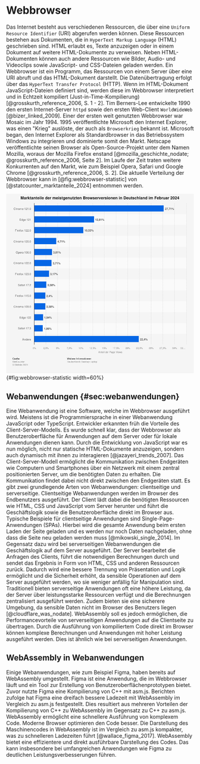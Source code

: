 # Webbrowser
Das Internet besteht aus verschiedenen Ressourcen, die über eine `Uniform Resource Identifier` (URI) abgerufen werden können. Diese Ressourcen bestehen aus Dokumenten, die in `HyperText Markup Language` (HTML) geschrieben sind. HTML erlaubt es, Texte anzuzeigen oder in einem Dokument auf weitere HTML-Dokumente zu verweisen. Neben HTML-Dokumenten können auch andere Ressourcen wie Bilder, Audio- und Videoclips sowie JavaScript- und CSS-Dateien geladen werden. Ein Webbrowser ist ein Programm, das Ressourcen von einem Server über eine URI abruft und das HTML-Dokument darstellt. Die Datenübertragung erfolgt über das `HyperText Transfer Protocol` (HTTP). Wenn im HTML-Dokument JavaScript-Dateien definiert sind, werden diese im Webbrowser interpretiert und in Echtzeit kompiliert (Just-in-Time-Kompilierung) [@grosskurth_reference_2006, S. 1 - 2]. Tim Berners-Lee entwickelte 1990 den ersten Internet-Server `httpd` sowie den ersten Web-Client `WorldWideWeb` [@bizer_linked_2009]. Einer der ersten weit genutzten Webbrowser war Mosaic im Jahr 1994. 1995 veröffentlichte Microsoft den Internet Explorer, was einen "Krieg" auslöste, der auch als `Browserkrieg` bekannt ist. Microsoft began, den Internet Explorer als Standardbrowser in das Betriebssystem Windows zu integrieren und dominierte somit den Markt. Netscape veröffentlichte seinen Browser als Open-Source-Projekt unter dem Namen Mozilla, woraus der Mozilla Firefox enstand [@mozilla_geschichte_nodate; @grosskurth_reference_2006, Seite 2]. Im Laufe der Zeit traten weitere Konkurrenten auf den Markt, wie zum Beispiel Opera, Safari und Google Chrome [@grosskurth_reference_2006, S. 2]. Die aktuelle Verteilung der Webbrowser kann in [@fig:webbrowser-statistic] von [@statcounter_marktanteile_2024] entnommen werden.

![Marktanteile der meistgenutzten Browserversionen in Deutschland im Februar 2024](./img/webbrowser-statistic.png){#fig:webbrowser-statistic width=60%}

## Webanwendungen {#sec:webanwendungen}
Eine Webanwendung ist eine Software, welche im Webbrowser ausgeführt wird. Meistens ist die Programmiersprache in einer Webanwendung JavaScript oder TypeScript. Entwickler erkannten früh die Vorteile des Client-Server-Modells. Es wurde schnell klar, dass der Webbrowser als Benutzeroberfläche für Anwendungen auf dem Server oder für lokale Anwendungen dienen kann. Durch die Entwicklung von JavaScript war es nun möglich, nicht nur statische HTML-Dokumente anzuzeigen, sondern auch dynamisch mit ihnen zu interagieren [@jazayeri_trends_2007]. Das Client-Server-Modell ermöglicht die Kommunikation zwischen Endgeräten wie Computern und Smartphones über ein Netzwerk mit einem zentral positionierten Server, um die benötigten Daten zu erhalten. Die Kommunikation findet dabei nicht direkt zwischen den Endgeräten statt. Es gibt zwei grundlegende Arten von Webanwendungen: clientseitige und serverseitige. Clientseitige Webanwendungen werden im Browser des Endbenutzers ausgeführt. Der Client lädt dabei die benötigten Ressourcen wie HTML, CSS und JavaScript vom Server herunter und führt die Geschäftslogik sowie die Benutzeroberfläche direkt im Browser aus. Typische Beispiele für clientseitige Anwendungen sind Single-Page-Anwendungen (SPAs). Hierbei wird die gesamte Anwendung beim ersten Laden der Seite geladen und es werden nur noch Daten nachgeladen, ohne dass die Seite neu geladen werden muss [@mikowski_single_2014]. Im Gegensatz dazu wird bei serverseitigen Webanwendungen die Geschäftslogik auf dem Server ausgeführt. Der Server bearbeitet die Anfragen des Clients, führt die notwendigen Berechnungen durch und sendet das Ergebnis in Form von HTML, CSS und anderen Ressourcen zurück. Dadurch wird eine bessere Trennung von Präsentation und Logik ermöglicht und die Sicherheit erhöht, da sensible Operationen auf dem Server ausgeführt werden, wo sie weniger anfällig für Manipulation sind. Traditionell bieten serverseitige Anwendungen oft eine höhere Leistung, da der Server über leistungsstarke Ressourcen verfügt und die Berechnungen zentralisiert ausgeführt werden. Zudem bieten sie eine sicherere Umgebung, da sensible Daten nicht im Browser des Benutzers liegen [@cloudflare_was_nodate]. WebAssembly soll es jedoch ermöglichen, die Performancevorteile von serverseitigen Anwendungen auf die Clientseite zu übertragen. Durch die Ausführung von kompiliertem Code direkt im Browser können komplexe Berechnungen und Anwendungen mit hoher Leistung ausgeführt werden. Dies ist ähnlich wie bei serverseitigen Anwendungen. 

## WebAssembly in Webanwendungen
Einige Webanwendungen, wie zum Beispiel Figma, haben bereits auf WebAssembly umgestellt. Figma ist eine Anwendung, die im Webbrowser läuft und ein Tool zur Erstellung von Benutzeroberflächenprototypen bietet. Zuvor nutzte Figma eine Kompilierung von C++ mit asm.js. Berichten zufolge hat Figma eine dreifach bessere Ladezeit mit WebAssembly im Vergleich zu asm.js festgestellt. Dies resultiert aus mehreren Vorteilen der Kompilierung von C++ zu WebAssembly im Gegensatz zu C++ zu asm.js. WebAssembly ermöglicht eine schnellere Ausführung von komplexem Code. Moderne Browser optimieren den Code besser. Die Darstellung des Maschinencodes in WebAssembly ist im Vergleich zu asm.js kompakter, was zu schnelleren Ladezeiten führt [@wallace_figma_2017]. WebAssembly bietet eine effizientere und direkt ausführbare Darstellung des Codes. Das kann insbesondere bei umfangreichen Anwendungen wie Figma zu deutlichen Leistungsverbesserungen führen.
